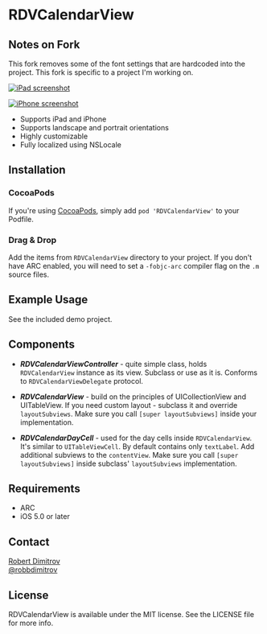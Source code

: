 # RDVCalendarView

## Notes on Fork

This fork removes some of the font settings that are hardcoded into the project.  This fork is specific to a project I'm working on.

[![iPad screenshot](Screenshots/iPad-small.png)](Screenshots/iPad.png)

[![iPhone screenshot](Screenshots/iPhone-small.png)](Screenshots/iPhone.png)

* Supports iPad and iPhone
* Supports landscape and portrait orientations
* Highly customizable
* Fully localized using NSLocale

## Installation

### CocoaPods

If you're using [CocoaPods](http://www.cocoapods.org), simply add `pod 'RDVCalendarView'` to your Podfile.

### Drag & Drop

Add the items from `RDVCalendarView` directory to your project. If you don't have ARC enabled, you will need to set a `-fobjc-arc` compiler flag on the `.m` source files.

## Example Usage

See the included demo project.

## Components

* ***RDVCalendarViewController*** - quite simple class, holds ```RDVCalendarView``` instance as its view. Subclass or use as it is. Conforms to ```RDVCalendarViewDelegate``` protocol.

* ***RDVCalendarView*** - build on the principles of UICollectionView and UITableView. If you need custom layout - subclass it and override ```layoutSubviews```. Make sure you call ```[super layoutSubviews]``` inside your implementation.

* ***RDVCalendarDayCell*** - used for the day cells inside ```RDVCalendarView```. It's similar to ```UITableViewCell```. By default contains only ```textLabel```. Add additional subviews to the ```contentView```. Make sure you call ```[super layoutSubviews]``` inside subclass' ```layoutSubviews``` implementation.


## Requirements

* ARC
* iOS 5.0 or later

## Contact

[Robert Dimitrov](http://robbdimitrov.com)  
[@robbdimitrov](https://twitter.com/robbdimitrov)

## License

RDVCalendarView is available under the MIT license. See the LICENSE file for more info.
